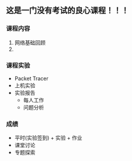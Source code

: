 ## 这是一门没有考试的良心课程！！！

### 课程内容  
1. 网络基础回顾  
2. 


### 课程实验
- Packet Tracer
- 上机实验
- 实验报告
    - 每人工作
    - 问题分析  
  
### 成绩  
- 平时(实验签到) + 实验 + 作业
- 课堂讨论
- 专题探索